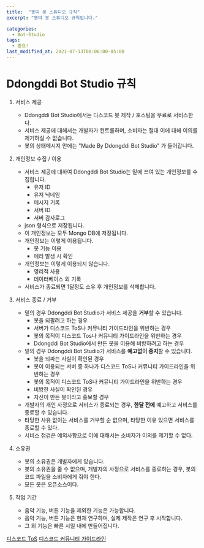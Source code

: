 ```yaml
---
title:  "똥띠 봇 스튜디오 규칙"
excerpt: "똥띠 봇 스튜디오 규칙입니다."

categories:
  - Bot-Studio
tags:
  - 중요!
last_modified_at: 2021-07-13T08:06:00-05:00
---
```


# Ddongddi Bot Studio 규칙

1. 서비스 제공

    * Ddongddi Bot Studio에서는 디스코드 봇 제작 / 호스팅을 무료로 서비스한다.
    * 서비스 제공에 대해서는 개발자가 컨트롤하며, 소비자는 절대 이에 대해 이의를 제기하실 수 없습니다.
    * 봇의 상태메시지 안에는 "Made By Ddongddi Bot Studio" 가 들어갑니다.

2. 개인정보 수집 / 이용

    * 서비스 제공에 대하여 Ddongddi Bot Studio는 밑에 쓰여 있는 개인정보를 수집합니다.
        * 유저 ID
        * 유저 닉네임
        * 메시지 기록
        * 서버 ID
        * 서버 감사로그
    * json 형식으로 저장됩니다.
    * 이 개인정보는 모두 Mongo DB에 저장됩니다.
    * 개인정보는 이렇게 이용됩니다.
        * 봇 기능 이용
        * 에러 발생 시 확인
    * 개인정보는 이렇게 이용되지 않습니다.
        * 영리적 사용
        * 데이터베이스 외 기록
    * 서비스가 종료되면 1달정도 소유 후 개인정보를 삭제합니다.

3. 서비스 종료 / 거부
    * 밑의 경우 Ddongddi Bot Studio가 서비스 제공을 **거부**할 수 있습니다.
        * 봇을 되팔려고 하는 경우
        * 서버가 디스코드 ToS나 커뮤니티 가이드라인을 위반하는 경우
        * 봇의 목적이 디스코드 Tos나 커뮤니티 가이드라인을 위반하는 경우
        * Ddongddi Bot Studio에서 만든 봇을 이용해 비방하려고 하는 경우
    * 밑의 경우 Ddongddi Bot Studio가 서비스를 **예고없이 중지**할 수 있습니다.
        * 봇을 되파는 사실이 확인된 경우
        * 봇이 이용되는 서버 중 하나가 디스코드 ToS나 커뮤니티 가이드라인을 위반하는 경우
        * 봇의 목적이 디스코드 ToS나 커뮤니티 가이드라인을 위반하는 경우
        * 비방한 사실이 확인된 경우
        * 자신이 만든 봇이라고 홍보할 경우
    * 개발자의 개인 사정으로 서비스가 종료되는 경우, **한달 전에** 예고하고 서비스를 종료할 수 있습니다.
    * 타당한 사유 없이는 서비스를 거부할 순 없으며, 타당한 이유 있으면 서비스를 종료할 수 있다.
    * 서비스 점검은 예외사항으로 이에 대해서는 소비자가 이의를 제기할 수 없다.

4. 소유권
    * 봇의 소유권은 개발자에게 있습니다.
    * 봇의 소유권을 줄 수 없으며, 개발자의 사정으로 서비스를 종료하는 경우, 봇의 코드 파일을 소비자에게 줘야 한다.
    * 모든 봇은 오픈소스이다.

5. 작업 기간
    * 음악 기능, 버튼 기능을 제외한 기능은 가능합니다.
    * 음악 기능, 버튼 기능은 현재 연구하며, 실제 제작은 연구 후 시작합니다.
    * 그 외 기능은 빠른 시일 내에 만들어집니다.

[디스코드 ToS](https://discord.com/terms)
[디스코드 커뮤니티 가이드라인](https://discord.com/guidelines)